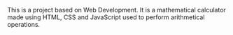 This is a project based on Web Development. It is a mathematical calculator made using HTML, CSS and JavaScript used to perform arithmetical operations.
